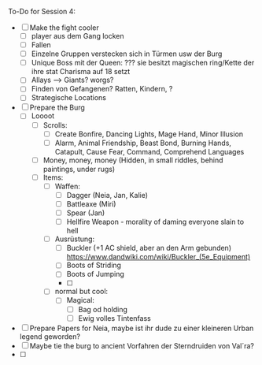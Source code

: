 To-Do for Session 4:
- [ ] Make the fight cooler
	- [ ] player aus dem Gang locken
	- [ ] Fallen
	- [ ] Einzelne Gruppen verstecken sich in Türmen usw der Burg
	- [ ] Unique Boss mit der Queen:  ??? sie besitzt magischen ring/Kette der ihre stat Charisma auf 18 setzt
	- [ ] Allays --> Giants? worgs?
	- [ ] Finden von Gefangenen? Ratten, Kindern, ?
	- [ ] Strategische Locations
- [ ] Prepare the Burg
	- [ ] Loooot
		- [ ] Scrolls:
			- [ ] Create Bonfire, Dancing Lights, Mage Hand, Minor Illusion
			- [ ] Alarm, Animal Friendship, Beast Bond, Burning Hands, Catapult, Cause Fear, Command, Comprehend Languages
		- [ ] Money, money, money (Hidden, in small riddles, behind paintings, under rugs)
		- [ ] Items:
			- [ ] Waffen:
				- [ ] Dagger (Neia, Jan, Kalie)
				- [ ] Battleaxe (Miri)
				- [ ] Spear (Jan)
				- [ ] Hellfire Weapon - morality of daming everyone slain to hell
			- [ ] Ausrüstung:
				- [ ] Buckler (+1 AC shield, aber an den Arm gebunden) https://www.dandwiki.com/wiki/Buckler_(5e_Equipment)
				- [ ] Boots of Striding
				- [ ] Boots of Jumping
				- [ ] 
			- [ ] normal but cool:
				- [ ] Magical:
					- [ ] Bag od holding
					- [ ] Ewig volles Tintenfass

- [ ] Prepare Papers for Neia, maybe ist ihr dude zu einer kleineren Urban legend geworden?
- [ ] Maybe tie the burg to ancient Vorfahren der Sterndruiden von Val´ra?
- [ ] 